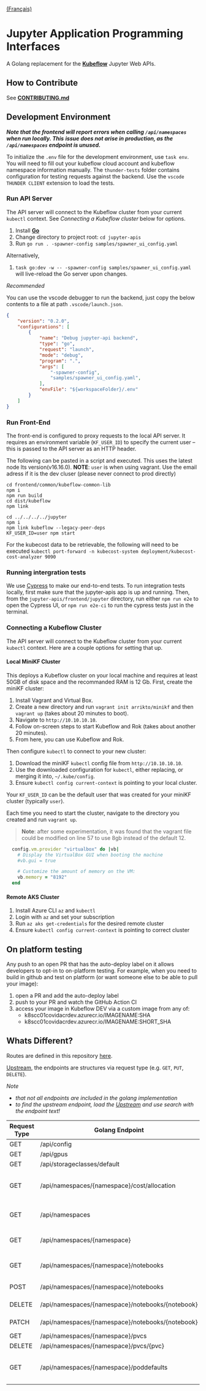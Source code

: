 [(Français)](#interface-de-programmation-dapplications-jupyter)

# Jupyter Application Programming Interfaces

A Golang replacement for the **[Kubeflow][kubeflow]** Jupyter Web APIs.

## How to Contribute

See **[CONTRIBUTING.md](CONTRIBUTING.md)**

## Development Environment
***Note that the frontend will report errors when calling `/api/namespaces` when run locally. This***
***issue does not arise in production, as the `/api/namespaces` endpoint is unused.***

To initialize the `.env` file for the development environment, use `task env`.
You will need to fill out your kubeflow cloud account and kubeflow namespace information manually.
The `thunder-tests` folder contains configuration for testing requests against the backend. Use the `vscode`
`THUNDER CLIENT` extension to load the tests.

### Run API Server

The API server will connect to the Kubeflow cluster from your current `kubectl`
context. See _Connecting a Kubeflow cluster_ below for options.

1. Install **[Go][go]**
2. Change directory to project root: `cd jupyter-apis`
3. Run `go run . -spawner-config samples/spawner_ui_config.yaml`

Alternatively,

1. `task go:dev -w -- -spawner-config samples/spawner_ui_config.yaml` will live-reload the Go server upon changes.

_Recommended_

You can use the vscode debugger to run the backend, just copy the below contents to a file at path `.vscode/launch.json`.
```json
{
    "version": "0.2.0",
    "configurations": [
        {
            "name": "Debug jupyter-api backend",
            "type": "go",
            "request": "launch",
            "mode": "debug",
            "program": ".",
            "args": [
                "-spawner-config",
                "samples/spawner_ui_config.yaml",
            ],
            "envFile": "${workspaceFolder}/.env"
        }
    ]
}
```

### Run Front-End

The front-end is configured to proxy requests to the local API server. It
requires an environment variable (`KF_USER_ID`) to specify the current user –
this is passed to the API server as an HTTP header.

The following can be pasted in a script and executed. This uses the latest node lts version(v16.16.0).
**NOTE**: `user` is when using vagrant. Use the email adress if it is the dev cluser (please never connect to prod directly)

```
cd frontend/common/kubeflow-common-lib
npm i
npm run build
cd dist/kubeflow
npm link

cd ../../../../jupyter
npm i
npm link kubeflow --legacy-peer-deps
KF_USER_ID=user npm start
```

For the kubecost data to be retrievable, the following will need to be executed `kubectl port-forward -n kubecost-system deployment/kubecost-cost-analyzer 9090`

### Running intergration tests

We use [Cypress](https://www.cypress.io/) to make our end-to-end tests.
To run integration tests locally, first make sure that the jupyter-apis app is up and running. Then, from the `jupyter-apis/frontend/jupyter` directory, run either `npm run e2e` to open the Cypress UI, or `npm run e2e-ci` to run the cypress tests just in the terminal.

### Connecting a Kubeflow Cluster

The API server will connect to the Kubeflow cluster from your current `kubectl`
context. Here are a couple options for setting that up.

#### Local MiniKF Cluster

This deploys a Kubeflow cluster on your local machine and requires at least 50GB
of disk space and the recommanded RAM is 12 Gb. First, create the miniKF cluster:

1. Install Vagrant and Virtual Box.
2. Create a new directory and run `vagrant init arrikto/minikf` and then
   `vagrant up` (takes about 20 minutes to boot).
3. Navigate to `http://10.10.10.10`.
4. Follow on-screen steps to start Kubeflow and Rok (takes about another 20 minutes).
5. From here, you can use Kubeflow and Rok.

Then configure `kubectl` to connect to your new cluster:

1. Download the miniKF `kubectl` config file from `http://10.10.10.10`.
2. Use the downloaded configuration for `kubectl`, either replacing, or merging
   it into, `~/.kube/config`.
3. Ensure `kubectl config current-context` is pointing to your local cluster.

Your `KF_USER_ID` can be the default user that was created for your miniKF
cluster (typically `user`).

Each time you need to start the cluster, navigate to the directory you created
and run `vagrant up`.

> **Note**: after some experimentation, it was found that the vagrant file could be modified on line 57 to use 8gb instead of the default 12.

```rb
  config.vm.provider "virtualbox" do |vb|
    # Display the VirtualBox GUI when booting the machine
    #vb.gui = true

    # Customize the amount of memory on the VM:
    vb.memory = "8192"
  end
```

#### Remote AKS Cluster

1. Install Azure CLI `az` and `kubectl`
2. Login with `az` and set your subscription
3. Run `az aks get-credentials` for the desired remote cluster
4. Ensure `kubectl config current-context` is pointing to correct cluster

[go]: https://golang.org/dl/
[kubeflow]: https://github.com/kubeflow/kubeflow


## On platform testing

Any push to an open PR that has the auto-deploy label on it allows developers to opt-in to on-platform testing. For example, when you need to build in github and test on platform (or want someone else to be able to pull your image):
1. open a PR and add the auto-deploy label
2. push to your PR and watch the GitHub Action CI
3. access your image in Kubeflow DEV via a custom image from any of:
    - k8scc01covidacrdev.azurecr.io/IMAGENAME:SHA
    - k8scc01covidacrdev.azurecr.io/IMAGENAME:SHORT_SHA

## Whats Different?

Routes are defined in this repository [here](./main.go).

[Upstream](https://github.com/kubeflow/kubeflow/tree/v1.6.0/components/crud-web-apps/jupyter/backend/apps/common/routes), the endpoints are structures via request type (e.g. `GET`, `PUT`, `DELETE`).

_Note_

- _that not all endpoints are included in the golang implementation_
- _to find the upstream endpoint, load the [Upstream](https://github.com/kubeflow/kubeflow/tree/v1.6.0/components/crud-web-apps/jupyter/backend/apps/common/routes)
  and use search with the endpoint text!_

| Request Type | Golang Endpoint                                  | Upstream Python Endpoint                                                                                                                                                      | Purpose                                 |
| ------------ | ------------------------------------------------ | ----------------------------------------------------------------------------------------------------------------------------------------------------------------------------- | --------------------------------------- |
| GET          | /api/config                                      | [/api/config](https://github.com/kubeflow/kubeflow/blob/v1.6.0/components/crud-web-apps/jupyter/backend/apps/common/routes/get.py#L9)                                         |                                         |
| GET          | /api/gpus                                        | [/api/gpus](https://github.com/kubeflow/kubeflow/blob/v1.6.0/components/crud-web-apps/jupyter/backend/apps/common/routes/get.py#L52)                                          |                                         |
| GET          | /api/storageclasses/default                      | [/api/storageclasses/default](https://github.com/kubeflow/kubeflow/blob/v1.6.0/components/crud-web-apps/common/backend/kubeflow/kubeflow/crud_backend/routes/get.py#L26)      |                                         |
| GET          | /api/namespaces/{namespace}/cost/allocation      | Not found                                                                                                                                                                     | Get the kubecost Allocation API            |
| GET          | /api/namespaces                                  | [/api/namespaces](https://github.com/kubeflow/kubeflow/blob/v1.6.0/components/crud-web-apps/common/backend/kubeflow/kubeflow/crud_backend/routes/get.py#L10)                  | Get the list of namespaces              |
| GET          | /api/namespaces/{namespace}                      | Not found                                                                                                                                                                     | Get namespace metadata                  |
| GET          | /api/namespaces/{namespace}/notebooks            | [/api/namespaces/\<namespace\>/notebooks](https://github.com/kubeflow/kubeflow/blob/v1.6.0/components/crud-web-apps/jupyter/backend/apps/common/routes/get.py#L44)              | Get the list of notebooks               |
| POST         | /api/namespaces/{namespace}/notebooks            | [/api/namespaces/\<namespace\>/notebooks](https://github.com/kubeflow/kubeflow/blob/v1.6.0/components/crud-web-apps/jupyter/backend/apps/default/routes/post.py#L11)            | Create a notebook                       |
| DELETE       | /api/namespaces/{namespace}/notebooks/{notebook} | [/api/namespaces/\<namespace\>/notebooks/<notebook>](https://github.com/kubeflow/kubeflow/blob/v1.6.0/components/crud-web-apps/jupyter/backend/apps/common/routes/delete.py#L9) | Update a notebook                       |
| PATCH        | /api/namespaces/{namespace}/notebooks/{notebook} | [/api/namespaces/\<namespace\>/notebooks/<notebook](https://github.com/kubeflow/kubeflow/blob/v1.6.0/components/crud-web-apps/jupyter/backend/apps/common/routes/patch.py#L19)  | Delete a notebook                       |
| GET          | /api/namespaces/{namespace}/pvcs                 | [/api/namespaces/\<namespace\>/pvc](https://github.com/kubeflow/kubeflow/blob/v1.6.0/components/crud-web-apps/jupyter/backend/apps/common/routes/get.py#L15)                    | List `PVC`s                             |
| DELETE       | /api/namespaces/{namespace}/pvcs/{pvc}           | [/api/namespaces/\<namespace\>/pvcs/<pvc>](https://github.com/kubeflow/kubeflow/blob/v1.6.0/components/crud-web-apps/volumes/backend/apps/default/routes/delete.py#L11)         | Delete a `PVC`                          |
| GET          | /api/namespaces/{namespace}/poddefaults          | [/api/namespaces/\<namespace\>/poddefaults](https://github.com/kubeflow/kubeflow/blob/v1.6.0/components/crud-web-apps/jupyter/backend/apps/common/routes/get.py#L25)            | Get `PodDefault`s for a given namespace |
